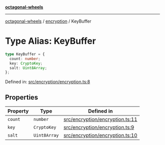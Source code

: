 [**octagonal-wheels**](../../README.md)

***

[octagonal-wheels](../../modules.md) / [encryption](../README.md) / KeyBuffer

# Type Alias: KeyBuffer

```ts
type KeyBuffer = {
  count: number;
  key: CryptoKey;
  salt: Uint8Array;
};
```

Defined in: [src/encryption/encryption.ts:8](https://github.com/vrtmrz/octagonal-wheels/blob/main/src/encryption/encryption.ts#L8)

## Properties

| Property | Type | Defined in |
| ------ | ------ | ------ |
| <a id="count"></a> `count` | `number` | [src/encryption/encryption.ts:11](https://github.com/vrtmrz/octagonal-wheels/blob/main/src/encryption/encryption.ts#L11) |
| <a id="key"></a> `key` | `CryptoKey` | [src/encryption/encryption.ts:9](https://github.com/vrtmrz/octagonal-wheels/blob/main/src/encryption/encryption.ts#L9) |
| <a id="salt"></a> `salt` | `Uint8Array` | [src/encryption/encryption.ts:10](https://github.com/vrtmrz/octagonal-wheels/blob/main/src/encryption/encryption.ts#L10) |
